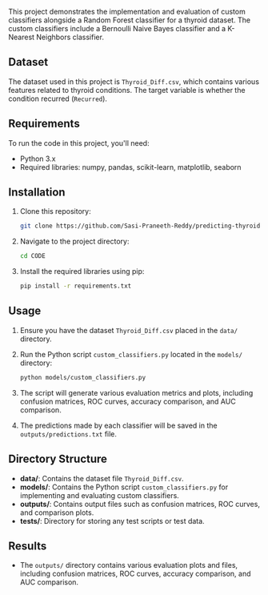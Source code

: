 This project demonstrates the implementation and evaluation of custom classifiers alongside a Random Forest classifier for a thyroid dataset. The custom classifiers include a Bernoulli Naive Bayes classifier and a K-Nearest Neighbors classifier.

## Dataset

The dataset used in this project is `Thyroid_Diff.csv`, which contains various features related to thyroid conditions. The target variable is whether the condition recurred (`Recurred`).

## Requirements

To run the code in this project, you'll need:

- Python 3.x
- Required libraries: numpy, pandas, scikit-learn, matplotlib, seaborn

## Installation

1. Clone this repository:

    ```bash
    git clone https://github.com/Sasi-Praneeth-Reddy/predicting-thyroid-cancer-reccurence.git
    ```

2. Navigate to the project directory:

    ```bash
    cd CODE
    ```

3. Install the required libraries using pip:

    ```bash
    pip install -r requirements.txt
    ```

## Usage

1. Ensure you have the dataset `Thyroid_Diff.csv` placed in the `data/` directory.

2. Run the Python script `custom_classifiers.py` located in the `models/` directory:

    ```bash
    python models/custom_classifiers.py
    ```

3. The script will generate various evaluation metrics and plots, including confusion matrices, ROC curves, accuracy comparison, and AUC comparison.

4. The predictions made by each classifier will be saved in the `outputs/predictions.txt` file.

## Directory Structure

- **data/**: Contains the dataset file `Thyroid_Diff.csv`.
- **models/**: Contains the Python script `custom_classifiers.py` for implementing and evaluating custom classifiers.
- **outputs/**: Contains output files such as confusion matrices, ROC curves, and comparison plots.
- **tests/**: Directory for storing any test scripts or test data.

## Results

- The `outputs/` directory contains various evaluation plots and files, including confusion matrices, ROC curves, accuracy comparison, and AUC comparison.